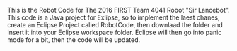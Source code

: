 This is the Robot Code for The 2016 FIRST Team 4041 Robot "Sir Lancebot". 
This code is a Java project for Exlipse, so to implement the laest chanes, 
create an Eclipse Project called RobotCode, 
then downlaad the folder
and insert it into your Eclipse workspace folder.
Eclipse will then go into panic mode for a bit, then the code will be updated.
